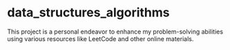 # data_structures_algorithms
This project is a personal endeavor to enhance my problem-solving abilities using various resources like LeetCode and other online materials.
